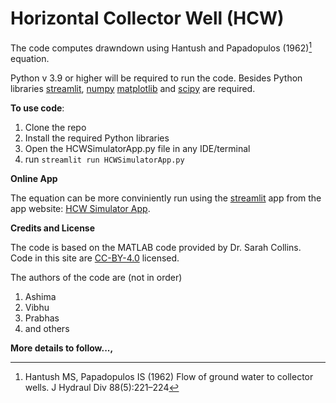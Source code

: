 # Horizontal Collector Well (HCW)

The code computes drawndown using Hantush and Papadopulos (1962)[^1] equation.

Python v 3.9 or higher will be required to run the code. Besides Python libraries [streamlit](https://streamlit.io/), [numpy](https://numpy.org/) [matplotlib](https://matplotlib.org/) and [scipy](https://scipy.org/) are required.

**To use code**:

1. Clone the repo 
2. Install the required Python libraries
3. Open the HCWSimulatorApp.py file in any IDE/terminal
4. run `streamlit run HCWSimulatorApp.py`


**Online App**

The equation can be more conviniently run using the [streamlit](https://streamlit.io/) app from the app website: [HCW Simulator App](https://hcw-simulator.streamlit.app/).


**Credits and License**

The code is based on the MATLAB code provided by Dr. Sarah Collins. Code in this site are [CC-BY-4.0](https://creativecommons.org/licenses/by/4.0/deed.de) licensed. 

The authors of the code are (not in order)
1. Ashima 
2. Vibhu
3. Prabhas
4. and others

**More details to follow...,**

[^1]: Hantush MS, Papadopulos IS (1962) Flow of ground water to collector wells. J Hydraul Div 88(5):221–224





